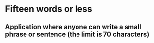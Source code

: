 # Fifteen words or less
## Application where anyone can write a small phrase or sentence (the limit is 70 characters)